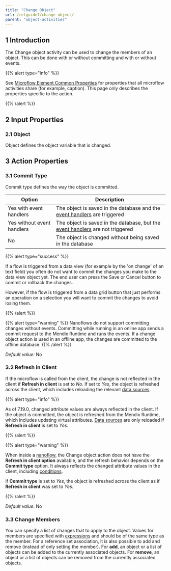 ```yaml
---
title: "Change Object"
url: /refguide7/change-object/
parent: "object-activities"
---
```


## 1 Introduction

The Change object activity can be used to change the members of an object. This can be done with or without committing and with or without events.

{{% alert type="info" %}}

See [Microflow Element Common Properties](/refguide7/microflow-element-common-properties/) for properties that all microflow activities share (for example, caption). This page only describes the properties specific to the action.

{{% /alert %}}

## 2 Input Properties

### 2.1 Object

Object defines the object variable that is changed.

## 3 Action Properties

### 3.1 Commit Type

Commit type defines the way the object is committed.

| Option | Description |
| --- | --- |
| Yes with event handlers | The object is saved in the database and the [event handlers](/refguide7/event-handlers/) are triggered |
| Yes without event handlers | The object is saved in the database, but the [event handlers](/refguide7/event-handlers/) are not triggered |
| No | The object is changed without being saved in the database |

{{% alert type="success" %}}

If a flow is triggered from a data view (for example by the 'on change' of an text field) you often do not want to commit the changes you make to the data view object yet. The end user can press the Save or Cancel button to commit or rollback the changes.

However, if the flow is triggered from a data grid button that just performs an operation on a selection you will want to commit the changes to avoid losing them.

{{% /alert %}}

{{% alert type="warning" %}}
Nanoflows do not support committing changes without events. Committing while running in an online app sends a commit request to the Mendix Runtime and runs the events. If a change object action is used in an offline app, the changes are committed to the offline database.
{{% /alert %}}

_Default value:_ No

### 3.2 Refresh in Client

If the microflow is called from the client, the change is not reflected in the client if **Refresh in client** is set to *No*. If set to *Yes*, the object is refreshed across the client, which includes reloading the relevant [data sources](/refguide7/data-sources/).

{{% alert type="info" %}}

As of 7.19.0, changed attribute values are always reflected in the client. If the object is committed, the object is refreshed from the Mendix Runtime, which includes updating virtual attributes. [Data sources](/refguide7/data-sources/) are only reloaded if **Refresh in client** is set to *Yes*.

{{% /alert %}}

{{% alert type="warning" %}}

When inside a [nanoflow](/refguide7/nanoflows/), the Change object action does not have the **Refresh in client option** available, and the refresh behavior depends on the **Commit type** option. It always reflects the changed attribute values in the client, including [conditions](/refguide7/conditions/).

If **Commit type** is set to *Yes*, the object is refreshed across the client as if **Refresh in client** was set to *Yes*.

{{% /alert %}}

_Default value_: No

### 3.3 Change Members

You can specify a list of changes that to apply to the object. Values for members are specified with [expressions](/refguide7/expressions/) and should be of the same type as the member. For a reference set association, it is also possible to add and remove (instead of only setting the member). For **add**, an object or a list of objects can be added to the currently associated objects. For **remove**, an object or a list of objects can be removed from the currently associated objects.
